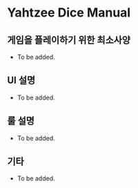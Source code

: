 # Yahtzee Dice Manual

## 게임을 플레이하기 위한 최소사양
- To be added.

## UI 설명
- To be added.

## 룰 설명
- To be added.

## 기타
- To be added.